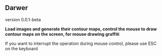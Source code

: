 ## Darwer

version 0.0.1-beta

**Load images and generate their contour maps, control the mouse to draw contour maps on the screen, for mouse drawing graffiti**

If you want to interrupt the operation during mouse control, please use ESC on the keyboard